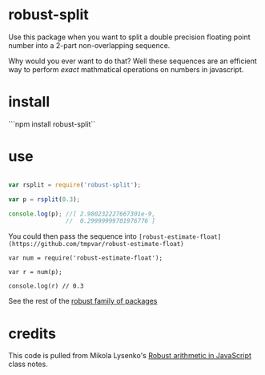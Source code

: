 # robust-split

Use this package when you want to split a double precision floating point number into a 2-part non-overlapping sequence.

Why would you ever want to do that? Well these sequences are an efficient way to perform
_exact_ mathmatical operations on numbers in javascript.

# install

```npm install robust-split``

# use

```javascript

var rsplit = require('robust-split');

var p = rsplit(0.3);

console.log(p); //[ 2.980232227667301e-9,
                //  0.29999999701976776 ]
```

You could then pass the sequence into `[robust-estimate-float](https://github.com/tmpvar/robust-estimate-float)`

```
var num = require('robust-estimate-float');

var r = num(p);

console.log(r) // 0.3
```

See the rest of the [robust family of packages](http://npmsearch.com/?q=keywords:robust)

# credits

This code is pulled from Mikola Lysenko's [Robust arithmetic in JavaScript](https://github.com/mikolalysenko/robust-arithmetic-notes) class notes.

